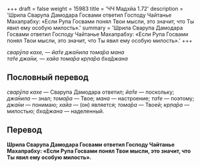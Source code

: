 +++
draft = false
weight = 15983
title = 'ЧЧ Мадхйа 1.72'
description = 'Шрила Сварупа Дамодара Госвами ответил Господу Чайтанье Махапрабху: «Если Рупа Госвами понял Твои мысли, это значит, что Ты явил ему особую милость».'
summary = 'Шрила Сварупа Дамодара Госвами ответил Господу Чайтанье Махапрабху: «Если Рупа Госвами понял Твои мысли, это значит, что Ты явил ему особую милость».'
+++

_сварӯпа кахе, — йа̄те джа̄нила тома̄ра мана  
та̄те джа̄ни, — хайа тома̄ра кр̣па̄ра бха̄джана_

## Пословный перевод

_сварӯпа_ _кахе_ — Сварупа Дамодара ответил; _йа̄те_ — поскольку; _джа̄нила_ — знал; _тома̄ра_ — Твое; _мана_ — настроение; _та̄те_ — поэтому; _джа̄ни_ — понимаю; _хайа_ — (он) является; _тома̄ра_ — Твоей; _кр̣па̄ра_ — милостью; _бха̄джана_ — наделенный.

## Перевод

**Шрила Сварупа Дамодара Госвами ответил Господу Чайтанье Махапрабху: «Если Рупа Госвами понял Твои мысли, это значит, что Ты явил ему особую милость».**
